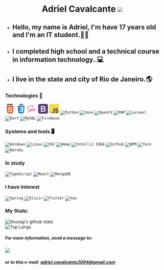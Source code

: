 <h1 align="center"> Adriel Cavalcante <img src="https://raw.githubusercontent.com/aemmadi/aemmadi/master/wave.gif" width="50px"></h1>

- ## Hello, my name is Adriel, I'm have 17 years old and I'm an IT student.👨‍💻
- ## I completed high school and a technical course in information technology..💻
- ## I live in the state and city of Rio de Janeiro.🌎

### Technologies 📲
<code><img height="32" title="HTML5" src="https://raw.githubusercontent.com/github/explore/80688e429a7d4ef2fca1e82350fe8e3517d3494d/topics/html/html.png" alt="HTML5"/></code> <code><img height="32" title="CSS3" src="https://raw.githubusercontent.com/github/explore/80688e429a7d4ef2fca1e82350fe8e3517d3494d/topics/css/css.png" alt="CSS"/></code> <code><img height="32" title="SASS" src="https://raw.githubusercontent.com/github/explore/80688e429a7d4ef2fca1e82350fe8e3517d3494d/topics/sass/sass.png" alt="SASS"/></code> <code><img height="32" title="Bootstrap" src="https://raw.githubusercontent.com/github/explore/80688e429a7d4ef2fca1e82350fe8e3517d3494d/topics/bootstrap/bootstrap.png" alt="Bootstrap"/></code> 
<code><img height="32" title="JavaScript" src="https://raw.githubusercontent.com/github/explore/80688e429a7d4ef2fca1e82350fe8e3517d3494d/topics/javascript/javascript.png" alt="Javascript"/></code> 
<code><img height="32" width="32" title="Python" src="https://seeklogo.com/images/P/python-logo-A32636CAA3-seeklogo.com.png" alt="Python"/></code> 
<code><img height="32" title="Java" src="https://cdn.iconscout.com/icon/free/png-256/java-22-225997.png" alt="Java"/></code> 
<code><img height="32" title="OpenCV" src="https://mlblr.com/images/opencvlogo.png" alt="OpenCV"/></code> 
<code><img height="32" title="PHP" src="https://cdn.iconscout.com/icon/free/png-256/php-99-1175127.png" alt="PHP"/></code> 
<code><img height="32" title="Laravel" src="https://upload.wikimedia.org/wikipedia/commons/thumb/9/9a/Laravel.svg/220px-Laravel.svg.png" alt="Laravel"/></code> 
<code><img height="32" title="Dart" src="https://avatars.githubusercontent.com/u/1609975?s=200&v=4" alt="Dart"/></code> 
<code><img height="32" title="MySQL" src="https://cdn.iconscout.com/icon/free/png-256/mysql-21-1174941.png" alt="MySQL"/></code> 
<code><img height="32" width="32" title="FireBase" src="https://brandslogos.com/wp-content/uploads/thumbs/firebase-logo-vector.svg" alt="Firebase"/></code> 
  
### Systems and tools 🖥
<code><img height="32" title="Windows" src="https://upload.wikimedia.org/wikipedia/commons/thumb/4/48/Windows_logo_-_2012_%28dark_blue%29.svg/1200px-Windows_logo_-_2012_%28dark_blue%29.svg.png" alt="Windows"/></code> 
<code><img height="32" width="32" title="Linux" src="http://pngimg.com/uploads/linux/linux_PNG48.png" alt="Linux"/></code> 
<code><img height="32" title="VSC" src="https://upload.wikimedia.org/wikipedia/commons/thumb/9/9a/Visual_Studio_Code_1.35_icon.svg/1024px-Visual_Studio_Code_1.35_icon.svg.png" alt="VSC"/></code> 
<code><img height="32" title="Wamp" src="https://www.canalti.com.br/wp-content/uploads/2017/11/WampServer-logo.png" alt="Wamp"/></code> 
<code><img height="32" width="32" title="IntelliJ IDEA" src="https://upload.wikimedia.org/wikipedia/commons/9/9c/IntelliJ_IDEA_Icon.svg" alt="IntelliJ IDEA"/></code> 
<code><img height="32" title="Github" src="https://image.flaticon.com/icons/png/512/25/25231.png" alt="Github"/></code> 
<code><img height="32" title="NPM" src="https://img.stackshare.io/service/1120/lejvzrnlpb308aftn31u.png" alt="NPM"/></code> 
<code><img height="32" title="Yarn" src="https://seeklogo.com/images/Y/yarn-logo-F5E7A65FA2-seeklogo.com.png" alt="Yarn"/></code> 
<code><img height="32" title="Heroku" src="https://image.flaticon.com/icons/png/512/873/873120.png" alt="Heroku"/></code> 
  
### In study
<code><img height="32" title="TypeScript" src="https://upload.wikimedia.org/wikipedia/commons/thumb/4/4c/Typescript_logo_2020.svg/512px-Typescript_logo_2020.svg.png" alt="TypeScript"/></code> 
<code><img height="32" title="React" src="https://appmasters.io/static/47ce6e77f039020ee2e76a10c1e988e9/acf26/react.webp" alt="React"/></code> 
<code><img height="32" title="MongoDB" src="https://img.icons8.com/color/452/mongodb.png" alt="MongoDB"/></code>

### I have interest
<code><img height="32" title="Spring" src="https://img.icons8.com/color/452/spring-logo.png" alt="Spring"/></code> 
<code><img height="32" title="Elixir" src="https://cdn.icon-icons.com/icons2/2107/PNG/32/file_type_elixir_icon_130623.png" alt="Elixir"/></code> 
<code><img height="32" title="Flutter" src="https://cdn.icon-icons.com/icons2/2107/PNG/512/file_type_flutter_icon_130599.png" alt="Flutter"/></code>
<code><img height="32" title="Vue" src="https://vuejs.org/images/logo.png" alt="Vue"/></code> 

### My Stats:
![Anurag's github stats](https://github-readme-stats.vercel.app/api?username=AdrielCavalcante&show_icons=true&theme=radical)
<br>
![Top Langs](https://github-readme-stats.vercel.app/api/top-langs/?username=AdrielCavalcante&show_icons=true&layout=compact&langs_count=6&theme=radical)


##### For more information, send a message to: 

<a href="https://www.linkedin.com/in/adriel-cavalcante">
    <img src="https://img.shields.io/badge/linkedin-%230077B5.svg?&style=for-the-badge&logo=linkedin&logoColor=white" />
</a>
  
##### or to this e-mail: adriel.cavalcante2004@gmail.com
